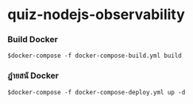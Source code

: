 # quiz-nodejs-observability
### Build Docker
````
$docker-compose -f docker-compose-build.yml build
````

### ฏำยสนั Docker
````
$docker-compose -f docker-compose-deploy.yml up -d
````